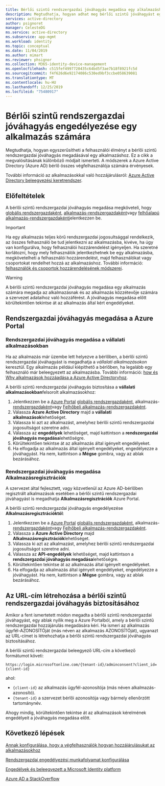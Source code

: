 ```yaml
---
title: Bérlői szintű rendszergazdai jóváhagyás megadása egy alkalmazáshoz – Azure AD
description: Megtudhatja, hogyan adhat meg bérlői szintű jóváhagyást egy alkalmazáshoz, hogy a végfelhasználók ne kérjenek jóváhagyást egy alkalmazásba való bejelentkezéskor.
services: active-directory
author: psignoret
manager: CelesteDG
ms.service: active-directory
ms.subservice: app-mgmt
ms.workload: identity
ms.topic: conceptual
ms.date: 11/04/2019
ms.author: mimart
ms.reviewer: phsignor
ms.collection: M365-identity-device-management
ms.openlocfilehash: c515fef4997720435c64bd5f3ae7b18f8921fc5d
ms.sourcegitcommit: f4f626d6e92174086c530ed9bf3ccbe058639081
ms.translationtype: MT
ms.contentlocale: hu-HU
ms.lasthandoff: 12/25/2019
ms.locfileid: "75480917"
---
```

# <a name="grant-tenant-wide-admin-consent-to-an-application"></a>Bérlői szintű rendszergazdai jóváhagyás engedélyezése egy alkalmazás számára

Megtudhatja, hogyan egyszerűsítheti a felhasználói élményt a bérlői szintű rendszergazdai jóváhagyás megadásával egy alkalmazáshoz. Ez a cikk a megvalósításának különböző módjait ismerteti. A módszerek a Azure Active Directory (Azure AD) bérlő összes végfelhasználója számára érvényesek.

További információ az alkalmazásokkal való hozzájárulásról: [Azure Active Directory beleegyezési keretrendszer](../develop/consent-framework.md).

## <a name="prerequisites"></a>Előfeltételek

A bérlői szintű rendszergazdai jóváhagyás megadása megköveteli, hogy [globális rendszergazdaként](../users-groups-roles/directory-assign-admin-roles.md#global-administrator--company-administrator), [alkalmazás-rendszergazdaként](../users-groups-roles/directory-assign-admin-roles.md#application-administrator)vagy [felhőalapú alkalmazás-rendszergazdaként](../users-groups-roles/directory-assign-admin-roles.md#cloud-application-administrator)jelentkezzen be.

> [!IMPORTANT]
> Ha egy alkalmazás teljes körű rendszergazdai jogosultsággal rendelkezik, az összes felhasználó be tud jelentkezni az alkalmazásba, kivéve, ha úgy van konfigurálva, hogy felhasználói hozzárendelést igényeljen. Ha szeretné korlátozni, hogy mely felhasználók jelentkezhetnek be egy alkalmazásba, megkövetelheti a felhasználói hozzárendelést, majd felhasználókat vagy csoportokat rendelhet hozzá az alkalmazáshoz. További információ: [felhasználók és csoportok hozzárendelésének módszerei](methods-for-assigning-users-and-groups.md).

> [!WARNING]
> A bérlői szintű rendszergazdai jóváhagyás megadása egy alkalmazás számára megadja az alkalmazásnak és az alkalmazás közzétevője számára a szervezet adataihoz való hozzáférést. A jóváhagyás megadása előtt körültekintően tekintse át az alkalmazás által kért engedélyeket.

## <a name="grant-admin-consent-from-the-azure-portal"></a>Rendszergazdai jóváhagyás megadása a Azure Portal

### <a name="grant-admin-consent-in-enterprise-apps"></a>Rendszergazdai jóváhagyás megadása a vállalati alkalmazásokban

Ha az alkalmazás már üzembe lett helyezve a bérlőben, a bérlői szintű rendszergazdai jóváhagyást is megadhatja a *vállalati alkalmazásokon* keresztül. Egy alkalmazás például kiépíthető a bérlőben, ha legalább egy felhasználó már beleegyezett az alkalmazásba. További információ: [how és Why alkalmazások hozzáadása a Azure Active Directoryhoz](../develop/active-directory-how-applications-are-added.md).

A bérlői szintű rendszergazdai jóváhagyás biztosítása a **vállalati alkalmazásokban**felsorolt alkalmazásokhoz:

1. Jelentkezzen be a [Azure Portal](https://portal.azure.com) [globális rendszergazdaként](../users-groups-roles/directory-assign-admin-roles.md#global-administrator--company-administrator), alkalmazás- [rendszergazdaként](../users-groups-roles/directory-assign-admin-roles.md#application-administrator)vagy [Felhőbeli alkalmazás-rendszergazdaként](../users-groups-roles/directory-assign-admin-roles.md#cloud-application-administrator).
2. Válassza **Azure Active Directory** majd a **vállalati alkalmazások**lehetőséget.
3. Válassza ki azt az alkalmazást, amelyhez bérlői szintű rendszergazdai jogosultságot szeretne adni.
4. Válassza az **engedélyek** lehetőséget, majd kattintson a **rendszergazdai jóváhagyás megadása**lehetőségre.
5. Körültekintően tekintse át az alkalmazás által igényelt engedélyeket.
6. Ha elfogadja az alkalmazás által igényelt engedélyeket, engedélyezze a jóváhagyást. Ha nem, kattintson a **Mégse** gombra, vagy az ablak bezárásához.

### <a name="grant-admin-consent-in-app-registrations"></a>Rendszergazdai jóváhagyás megadása Alkalmazásregisztrációk

A szervezet által fejlesztett, vagy közvetlenül az Azure AD-bérlőben regisztrált alkalmazások esetében a bérlői szintű rendszergazdai jóváhagyást is megadhatja **Alkalmazásregisztrációk** Azure Portal.

A bérlői szintű rendszergazdai jóváhagyás engedélyezése **Alkalmazásregisztrációktól**:

1. Jelentkezzen be a [Azure Portal](https://portal.azure.com) [globális rendszergazdaként](../users-groups-roles/directory-assign-admin-roles.md#global-administrator--company-administrator), alkalmazás- [rendszergazdaként](../users-groups-roles/directory-assign-admin-roles.md#application-administrator)vagy [Felhőbeli alkalmazás-rendszergazdaként](../users-groups-roles/directory-assign-admin-roles.md#cloud-application-administrator).
2. Válassza a **Azure Active Directory** majd **Alkalmazásregisztrációk**lehetőséget.
3. Válassza ki azt az alkalmazást, amelyhez bérlői szintű rendszergazdai jogosultságot szeretne adni.
4. Válassza az **API-engedélyek** lehetőséget, majd kattintson a **rendszergazdai jóváhagyás megadása**lehetőségre.
5. Körültekintően tekintse át az alkalmazás által igényelt engedélyeket.
6. Ha elfogadja az alkalmazás által igényelt engedélyeket, engedélyezze a jóváhagyást. Ha nem, kattintson a **Mégse** gombra, vagy az ablak bezárásához.

## <a name="construct-the-url-for-granting-tenant-wide-admin-consent"></a>Az URL-cím létrehozása a bérlői szintű rendszergazdai jóváhagyás biztosításához

Amikor a fent ismertetett módon megadta a bérlői szintű rendszergazdai jóváhagyást, egy ablak nyílik meg a Azure Portalból, amely a bérlői szintű rendszergazdai hozzájárulás megadására kéri. Ha ismeri az alkalmazás ügyfél-AZONOSÍTÓját (más néven az alkalmazás AZONOSÍTÓját), ugyanazt az URL-címet is létrehozhatja a bérlői szintű rendszergazdai jóváhagyás biztosításához.

A bérlői szintű rendszergazdai beleegyező URL-cím a következő formátumot követi:

    https://login.microsoftonline.com/{tenant-id}/adminconsent?client_id={client-id}

ahol:

* `{client-id}` az alkalmazás ügyfél-azonosítója (más néven alkalmazás-azonosító).
* `{tenant-id}` a szervezet bérlői azonosítója vagy bármely ellenőrzött tartománynév.

Ahogy mindig, körültekintően tekintse át az alkalmazások kérelmének engedélyeit a jóváhagyás megadása előtt.

## <a name="next-steps"></a>Következő lépések

[Annak konfigurálása, hogy a végfelhasználók hogyan hozzájárulásukat az alkalmazásokhoz](configure-user-consent.md)

[Rendszergazdai engedélyezési munkafolyamat konfigurálása](configure-admin-consent-workflow.md)

[Engedélyek és beleegyezett a Microsoft Identity platform](../develop/active-directory-v2-scopes.md)

[Azure AD a StackOverflow](https://stackoverflow.com/questions/tagged/azure-active-directory)
